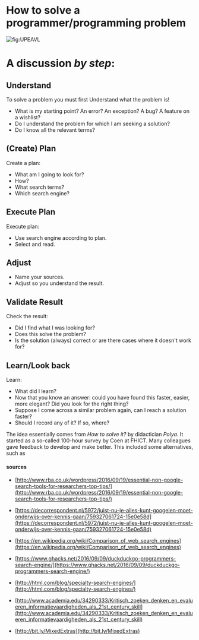 # How to solve a programmer/programming problem


![fig:UPEAVL](figures/UPEAVL.png "Programmer Search Scheme")

# A discussion *by step*:

## Understand
To solve a problem you must first Understand what the problem is!
- What is my starting point? An error? An exception? A bug? A feature on a wishlist?
- Do I understand the problem for which I am seeking a solution?
- Do I know all the relevant terms?


## (Create) Plan
Create a plan:
- What am I going to look for?
- How?
- What search terms?
- Which search engine?


## Execute Plan
Execute plan:
- Use search engine according to plan.
- Select and read.


## Adjust
- Name your sources.
- Adjust so you understand the result.


## Validate Result
Check the result:
- Did I find what I was looking for?
- Does this solve the problem?
- Is the solution (always) correct or are there cases where it doesn't work for?



## Learn/Look back
Learn:
- What did I learn?
- Now that you know an answer: could you have found this faster, easier, more elegant? Did you look for the right thing?
- Suppose I come across a similar problem again, can I reach a solution faster?
- Should I record any of it? If so, where?


The idea essentially comes from *How to solve it?* by didactician *Polya*.
It started as a so-called 100-hour survey by Coen at FHICT.
Many colleagues gave feedback to develop and make better.
This included some alternatives, such as

#### sources

+ [http://www.rba.co.uk/wordpress/2016/09/19/essential-non-google-search-tools-for-researchers-top-tips/](http://www.rba.co.uk/wordpress/2016/09/19/essential-non-google-search-tools-for-researchers-top-tips/)

+ [https://decorrespondent.nl/5972/juist-nu-je-alles-kunt-googelen-moet-onderwijs-over-kennis-gaan/759327061724-15e0e58d](https://decorrespondent.nl/5972/juist-nu-je-alles-kunt-googelen-moet-onderwijs-over-kennis-gaan/759327061724-15e0e58d)

+ [https://en.wikipedia.org/wiki/Comparison_of_web_search_engines](https://en.wikipedia.org/wiki/Comparison_of_web_search_engines)

+ [https://www.ghacks.net/2016/09/09/duckduckgo-programmers-search-engine/](https://www.ghacks.net/2016/09/09/duckduckgo-programmers-search-engine/)

+ [http://html.com/blog/specialty-search-engines/](http://html.com/blog/specialty-search-engines/)

+ [http://www.academia.edu/34290333/Kritisch_zoeken_denken_en_evalueren_informatievaardigheden_als_21st_century_skill](http://www.academia.edu/34290333/Kritisch_zoeken_denken_en_evalueren_informatievaardigheden_als_21st_century_skill)

+ [http://bit.ly/MixedExtras](http://bit.ly/MixedExtras)
